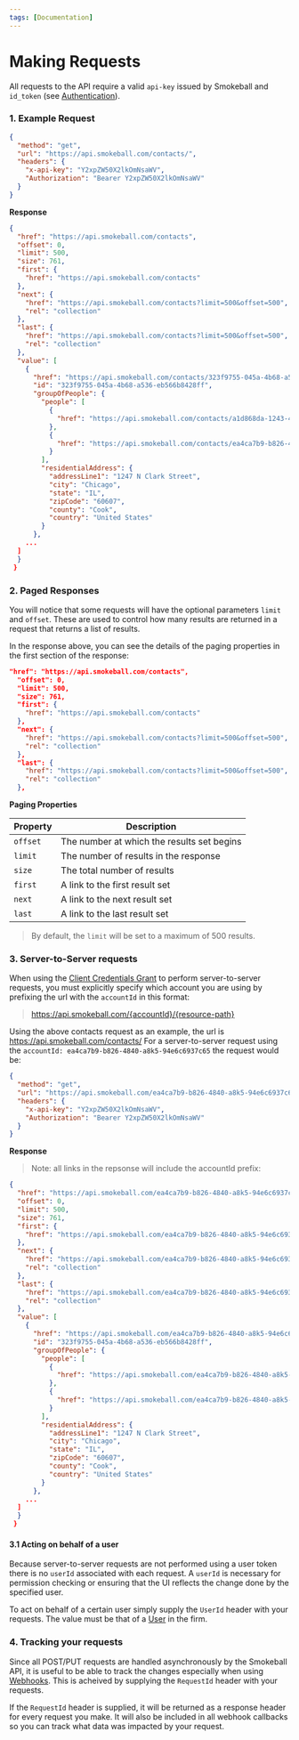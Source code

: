 ```yaml
---
tags: [Documentation]
---
```


# Making Requests

All requests to the API require a valid `api-key` issued by Smokeball and `id_token` (see [Authentication](1-Authentication.md)).

### 1. Example Request

```json http
{
  "method": "get",
  "url": "https://api.smokeball.com/contacts/",
  "headers": {
    "x-api-key": "Y2xpZW50X2lkOmNsaWV",
    "Authorization": "Bearer Y2xpZW50X2lkOmNsaWV"
  }
}
```

**Response**

``` json
{
  "href": "https://api.smokeball.com/contacts",
  "offset": 0,
  "limit": 500,
  "size": 761,
  "first": {
    "href": "https://api.smokeball.com/contacts"
  },
  "next": {
    "href": "https://api.smokeball.com/contacts?limit=500&offset=500",
    "rel": "collection"
  },
  "last": {
    "href": "https://api.smokeball.com/contacts?limit=500&offset=500",
    "rel": "collection"
  },
  "value": [
    {
      "href": "https://api.smokeball.com/contacts/323f9755-045a-4b68-a536-eb566b8428ff",
      "id": "323f9755-045a-4b68-a536-eb566b8428ff",
      "groupOfPeople": {
        "people": [
          {
            "href": "https://api.smokeball.com/contacts/a1d868da-1243-4b9f-a8e3-cfc5c4abda50"
          },
          {
            "href": "https://api.smokeball.com/contacts/ea4ca7b9-b826-4840-a8b5-94e0c6977c65"
          }
        ],
        "residentialAddress": {
          "addressLine1": "1247 N Clark Street",
          "city": "Chicago",
          "state": "IL",
          "zipCode": "60607",
          "county": "Cook",
          "country": "United States"
        }
      },
    ...
  ]
  } 
 } 
```

### 2. Paged Responses

You will notice that some requests will have the optional parameters `limit` and `offset`. These are used to control how many results are returned in a request that returns a list of results. 

In the response above, you can see the details of the paging properties in the first section of the response:

``` json
"href": "https://api.smokeball.com/contacts",
  "offset": 0,
  "limit": 500,
  "size": 761,
  "first": {
    "href": "https://api.smokeball.com/contacts"
  },
  "next": {
    "href": "https://api.smokeball.com/contacts?limit=500&offset=500",
    "rel": "collection"
  },
  "last": {
    "href": "https://api.smokeball.com/contacts?limit=500&offset=500",
    "rel": "collection"
  },
```

**Paging Properties**

Property | Description 
---------|----------
 `offset` | The number at which the results set begins 
 `limit` | The number of results in the response 
 `size` | The total number of results
 `first` | A link to the first result set
 `next` | A link to the next result set
 `last` | A link to the last result set

>By default, the `limit` will be set to a maximum of 500 results. 

### 3. Server-to-Server requests

When using the [Client Credentials Grant](1-Authentication.md#2-client-credentials-grant) to perform server-to-server requests, you must explicitly specify which account you are using by prefixing the url with the `accountId` in this format:

> https://api.smokeball.com/{accountId}/{resource-path}

Using the above contacts request as an example, the url is https://api.smokeball.com/contacts/
For a server-to-server request using the `accountId: ea4ca7b9-b826-4840-a8k5-94e6c6937c65` the request would be:

```json http
{
  "method": "get",
  "url": "https://api.smokeball.com/ea4ca7b9-b826-4840-a8k5-94e6c6937c65/contacts/",
  "headers": {
    "x-api-key": "Y2xpZW50X2lkOmNsaWV",
    "Authorization": "Bearer Y2xpZW50X2lkOmNsaWV"
  }
}
```

**Response**

> Note: all links in the repsonse will include the accountId prefix:

``` json
{
  "href": "https://api.smokeball.com/ea4ca7b9-b826-4840-a8k5-94e6c6937c65/contacts",
  "offset": 0,
  "limit": 500,
  "size": 761,
  "first": {
    "href": "https://api.smokeball.com/ea4ca7b9-b826-4840-a8k5-94e6c6937c65/contacts"
  },
  "next": {
    "href": "https://api.smokeball.com/ea4ca7b9-b826-4840-a8k5-94e6c6937c65/contacts?limit=500&offset=500",
    "rel": "collection"
  },
  "last": {
    "href": "https://api.smokeball.com/ea4ca7b9-b826-4840-a8k5-94e6c6937c65/contacts?limit=500&offset=500",
    "rel": "collection"
  },
  "value": [
    {
      "href": "https://api.smokeball.com/ea4ca7b9-b826-4840-a8k5-94e6c6937c65/contacts/323f9755-045a-4b68-a536-eb566b8428ff",
      "id": "323f9755-045a-4b68-a536-eb566b8428ff",
      "groupOfPeople": {
        "people": [
          {
            "href": "https://api.smokeball.com/ea4ca7b9-b826-4840-a8k5-94e6c6937c65/contacts/a1d868da-1243-4b9f-a8e3-cfc5c4abda50"
          },
          {
            "href": "https://api.smokeball.com/ea4ca7b9-b826-4840-a8k5-94e6c6937c65/contacts/ea4ca7b9-b826-4840-a8b5-94e0c6977c65"
          }
        ],
        "residentialAddress": {
          "addressLine1": "1247 N Clark Street",
          "city": "Chicago",
          "state": "IL",
          "zipCode": "60607",
          "county": "Cook",
          "country": "United States"
        }
      },
    ...
  ]
  } 
 } 
```

#### 3.1 Acting on behalf of a user

Because server-to-server requests are not performed using a user token there is no `userId` associated with each request. A `userId` is necessary for permission checking or ensuring that the UI reflects the change done by the specified user.

To act on behalf of a certain user simply supply the `UserId` header with your requests. The value must be that of a [User](https://smokeball.stoplight.io/docs/api-docs/87fac16a57c87-get-firm-staff-user-mappings) in the firm.

### 4. Tracking your requests

Since all POST/PUT requests are handled asynchronously by the Smokeball API, it is useful to be able to track the changes especially when using [Webhooks](6-Webhooks.md). This is acheived by supplying the `RequestId` header with your requests. 

If the `RequestId` header is supplied, it will be returned as a response header for every request you make. It will also be included in all webhook callbacks so you can track what data was impacted by your request.


